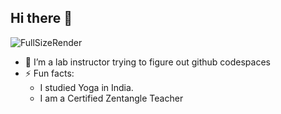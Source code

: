## Hi there 👋
![FullSizeRender](https://github.com/user-attachments/assets/6cab4280-3ef8-4ac1-8e20-1f8771af94f7)
- 🔭 I’m a lab instructor trying to figure out github codespaces
- ⚡ Fun facts:
    - I studied Yoga in India.
    - I am a Certified Zentangle Teacher

<!--
**novaSch/novaSch** is a ✨ _special_ ✨ repository because its `README.md` (this file) appears on your GitHub profile.

Here are some ideas to get you started:

- 🔭 I’m currently working on ...

- 🌱 I’m currently learning ...
- 👯 I’m looking to collaborate on ...
- 🤔 I’m looking for help with ...
- 💬 Ask me about ...
- 📫 How to reach me: ...
- 😄 Pronouns: ...
- ⚡ Fun fact: ...
-->
